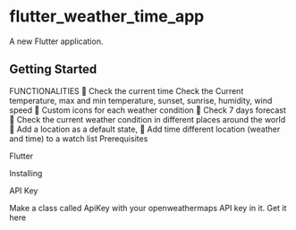 


# flutter_weather_time_app

A new Flutter application.

## Getting Started
 
FUNCTIONALITIES
	Check the current time Check the Current temperature, max and min temperature, sunset, sunrise, humidity, wind speed 
	Custom icons for each weather condition 
	Check 7 days forecast 
	Check the current weather condition in different places around the world 
	Add a location as a default state, 
	Add time different location (weather and time) to a watch list
Prerequisites

Flutter

Installing

API Key

Make a class called ApiKey with your openweathermaps API key in it. Get it here
